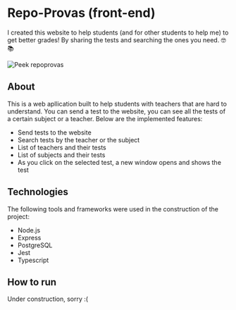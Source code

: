 # Repo-Provas (front-end)
I created this website to help students (and for other students to help me) to get better grades! By sharing the tests and searching the ones you need. 🤓📚

![Peek repoprovas](https://user-images.githubusercontent.com/81389119/129644788-5a35f509-c16d-4127-8192-897f0583db0f.gif)

## About
This is a web apllication built to help students with teachers that are hard to understand. You can send a test to the website, you can see all the tests of a certain subject or a teacher.
Below are the implemented features:

* Send tests to the website
* Search tests by the teacher or the subject
* List of teachers and their tests
* List of subjects and their tests
* As you click on the selected test, a new window opens and shows the test

## Technologies
The following tools and frameworks were used in the construction of the project:

* Node.js
* Express
* PostgreSQL
* Jest
* Typescript

## How to run
Under construction, sorry :(
